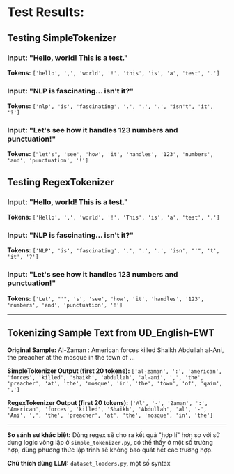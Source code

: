 # Test Results:

## Testing SimpleTokenizer

### Input: "Hello, world! This is a test."
**Tokens:** `['hello', ',', 'world', '!', 'this', 'is', 'a', 'test', '.']`

### Input: "NLP is fascinating... isn't it?"
**Tokens:** `['nlp', 'is', 'fascinating', '.', '.', '.', "isn't", 'it', '?']`

### Input: "Let's see how it handles 123 numbers and punctuation!"
**Tokens:** `["let's", 'see', 'how', 'it', 'handles', '123', 'numbers', 'and', 'punctuation', '!']`

## Testing RegexTokenizer

### Input: "Hello, world! This is a test."
**Tokens:** `['Hello', ',', 'world', '!', 'This', 'is', 'a', 'test', '.']`

### Input: "NLP is fascinating... isn't it?"
**Tokens:** `['NLP', 'is', 'fascinating', '.', '.', '.', 'isn', "'", 't', 'it', '?']`

### Input: "Let's see how it handles 123 numbers and punctuation!"
**Tokens:** `['Let', "'", 's', 'see', 'how', 'it', 'handles', '123', 'numbers', 'and', 'punctuation', '!']`

---

## Tokenizing Sample Text from UD_English-EWT

**Original Sample:** Al-Zaman : American forces killed Shaikh Abdullah al-Ani, the preacher at the mosque in the town of ...

**SimpleTokenizer Output (first 20 tokens):** `['al-zaman', ':', 'american', 'forces', 'killed', 'shaikh', 'abdullah', 'al-ani', ',', 'the', 'preacher', 'at', 'the', 'mosque', 'in', 'the', 'town', 'of', 'qaim', ',']`

**RegexTokenizer Output (first 20 tokens):** `['Al', '-', 'Zaman', ':', 'American', 'forces', 'killed', 'Shaikh', 'Abdullah', 'al', '-', 'Ani', ',', 'the', 'preacher', 'at', 'the', 'mosque', 'in', 'the']`



---

**So sánh sự khác biệt:**
 Dùng regex sẽ cho ra kết quả "hợp lí" hơn so với sử dụng logic vòng lặp ở `simple_tokenizer.py`, có thể thấy ở một số trường hợp, dùng phương thức lập trình sẽ không bao quát hết các trường hợp.

**Chú thích dùng LLM:** `dataset_loaders.py`, một số syntax
